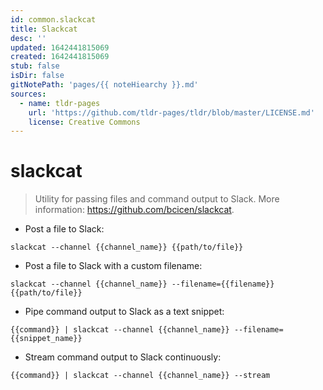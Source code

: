 ```yaml
---
id: common.slackcat
title: Slackcat
desc: ''
updated: 1642441815069
created: 1642441815069
stub: false
isDir: false
gitNotePath: 'pages/{{ noteHiearchy }}.md'
sources:
  - name: tldr-pages
    url: 'https://github.com/tldr-pages/tldr/blob/master/LICENSE.md'
    license: Creative Commons
---
```

# slackcat

> Utility for passing files and command output to Slack.
> More information: <https://github.com/bcicen/slackcat>.

- Post a file to Slack:

`slackcat --channel {{channel_name}} {{path/to/file}}`

- Post a file to Slack with a custom filename:

`slackcat --channel {{channel_name}} --filename={{filename}} {{path/to/file}}`

- Pipe command output to Slack as a text snippet:

`{{command}} | slackcat --channel {{channel_name}} --filename={{snippet_name}}`

- Stream command output to Slack continuously:

`{{command}} | slackcat --channel {{channel_name}} --stream`

